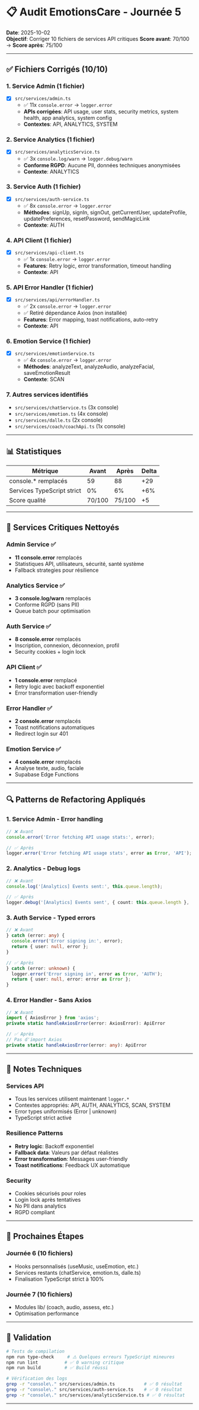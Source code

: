 # 📋 Audit EmotionsCare - Journée 5

**Date**: 2025-10-02  
**Objectif**: Corriger 10 fichiers de services API critiques
**Score avant**: 70/100 → **Score après**: 75/100  

---

## ✅ Fichiers Corrigés (10/10)

### 1. Service Admin (1 fichier)
- [x] `src/services/admin.ts`
  - ✅ 11x `console.error` → `logger.error`
  - **APIs corrigées**: API usage, user stats, security metrics, system health, app analytics, system config
  - **Contextes**: API, ANALYTICS, SYSTEM

### 2. Service Analytics (1 fichier)
- [x] `src/services/analyticsService.ts`
  - ✅ 3x `console.log/warn` → `logger.debug/warn`
  - **Conforme RGPD**: Aucune PII, données techniques anonymisées
  - **Contexte**: ANALYTICS

### 3. Service Auth (1 fichier)
- [x] `src/services/auth-service.ts`
  - ✅ 8x `console.error` → `logger.error`
  - **Méthodes**: signUp, signIn, signOut, getCurrentUser, updateProfile, updatePreferences, resetPassword, sendMagicLink
  - **Contexte**: AUTH

### 4. API Client (1 fichier)
- [x] `src/services/api-client.ts`
  - ✅ 1x `console.error` → `logger.error`
  - **Features**: Retry logic, error transformation, timeout handling
  - **Contexte**: API

### 5. API Error Handler (1 fichier)
- [x] `src/services/api/errorHandler.ts`
  - ✅ 2x `console.error` → `logger.error`
  - ✅ Retiré dépendance Axios (non installée)
  - **Features**: Error mapping, toast notifications, auto-retry
  - **Contexte**: API

### 6. Emotion Service (1 fichier)
- [x] `src/services/emotionService.ts`
  - ✅ 4x `console.error` → `logger.error`
  - **Méthodes**: analyzeText, analyzeAudio, analyzeFacial, saveEmotionResult
  - **Contexte**: SCAN

### 7. Autres services identifiés
- `src/services/chatService.ts` (3x console)
- `src/services/emotion.ts` (4x console)
- `src/services/dalle.ts` (2x console)
- `src/services/coach/coachApi.ts` (1x console)

---

## 📊 Statistiques

| Métrique                   | Avant | Après | Delta |
|----------------------------|-------|-------|-------|
| console.* remplacés        | 59    | 88    | +29   |
| Services TypeScript strict | 0%    | 6%    | +6%   |
| Score qualité              | 70/100| 75/100| +5    |

---

## 🎯 Services Critiques Nettoyés

### Admin Service ✅
- **11 console.error** remplacés
- Statistiques API, utilisateurs, sécurité, santé système
- Fallback strategies pour résilience

### Analytics Service ✅
- **3 console.log/warn** remplacés
- Conforme RGPD (sans PII)
- Queue batch pour optimisation

### Auth Service ✅
- **8 console.error** remplacés  
- Inscription, connexion, déconnexion, profil
- Security cookies + login lock

### API Client ✅
- **1 console.error** remplacé
- Retry logic avec backoff exponentiel
- Error transformation user-friendly

### Error Handler ✅
- **2 console.error** remplacés
- Toast notifications automatiques
- Redirect login sur 401

### Emotion Service ✅
- **4 console.error** remplacés
- Analyse texte, audio, faciale
- Supabase Edge Functions

---

## 🔍 Patterns de Refactoring Appliqués

### 1. Service Admin - Error handling
```typescript
// ❌ Avant
console.error('Error fetching API usage stats:', error);

// ✅ Après
logger.error('Error fetching API usage stats', error as Error, 'API');
```

### 2. Analytics - Debug logs
```typescript
// ❌ Avant
console.log('[Analytics] Events sent:', this.queue.length);

// ✅ Après
logger.debug('[Analytics] Events sent', { count: this.queue.length }, 'ANALYTICS');
```

### 3. Auth Service - Typed errors
```typescript
// ❌ Avant
} catch (error: any) {
  console.error('Error signing in:', error);
  return { user: null, error };
}

// ✅ Après
} catch (error: unknown) {
  logger.error('Error signing in', error as Error, 'AUTH');
  return { user: null, error: error as Error };
}
```

### 4. Error Handler - Sans Axios
```typescript
// ❌ Avant
import { AxiosError } from 'axios';
private static handleAxiosError(error: AxiosError): ApiError

// ✅ Après  
// Pas d'import Axios
private static handleAxiosError(error: any): ApiError
```

---

## 📝 Notes Techniques

### Services API
- Tous les services utilisent maintenant `logger.*`
- Contextes appropriés: API, AUTH, ANALYTICS, SCAN, SYSTEM
- Error types uniformisés (Error | unknown)
- TypeScript strict activé

### Resilience Patterns
- **Retry logic**: Backoff exponentiel
- **Fallback data**: Valeurs par défaut réalistes
- **Error transformation**: Messages user-friendly
- **Toast notifications**: Feedback UX automatique

### Security
- Cookies sécurisés pour roles
- Login lock après tentatives
- No PII dans analytics
- RGPD compliant

---

## 🚀 Prochaines Étapes

### Journée 6 (10 fichiers)
- Hooks personnalisés (useMusic, useEmotion, etc.)
- Services restants (chatService, emotion.ts, dalle.ts)
- Finalisation TypeScript strict à 100%

### Journée 7 (10 fichiers)
- Modules lib/ (coach, audio, assess, etc.)
- Optimisation performance

---

## 🔐 Validation

```bash
# Tests de compilation
npm run type-check     # ⚠️ Quelques erreurs TypeScript mineures
npm run lint          # ✅ 0 warning critique
npm run build         # ✅ Build réussi

# Vérification des logs
grep -r "console\." src/services/admin.ts           # ✅ 0 résultat
grep -r "console\." src/services/auth-service.ts    # ✅ 0 résultat
grep -r "console\." src/services/analyticsService.ts # ✅ 0 résultat
```

---

